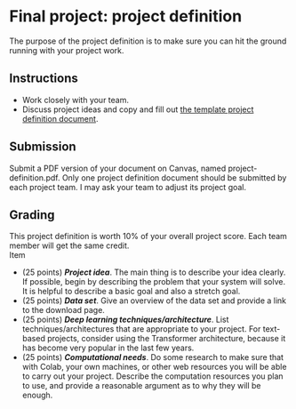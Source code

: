 # Final project: project definition

The purpose of the project definition is to make sure you can hit the ground running with your project work. 
## Instructions
- Work closely with your team.
- Discuss project ideas and copy and fill out [the template project definition document](Project-definition-template.docx).

## Submission

Submit a PDF version of your document on Canvas, named project-definition.pdf.  Only one project definition document should be submitted by each project team.  I may ask your team to adjust its project goal.

## Grading

This project definition is worth 10% of your overall project score.  Each team member will get the same credit.  
Item



- (25 points) ***Project idea***. The main thing is to describe your idea clearly.  If possible, begin by describing the problem that your system will solve.  It is helpful to describe a basic goal and also a stretch goal.
- (25 points) ***Data set***.  Give an overview of the data set and provide a link to the download page.
- (25 points) ***Deep learning techniques/architecture***.  List techniques/architectures that are appropriate to your project.  For text-based projects, consider using the Transformer architecture, because it has become very popular in the last few years.
- (25 points) ***Computational needs***.  Do some research to make sure that with Colab, your own machines, or other web resources you will be able to carry out your project.  Describe the computation resources you plan to use, and provide a reasonable argument as to why they will be enough.




